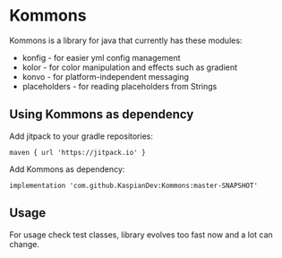 # Kommons

Kommons is a library for java that currently has these modules:

- konfig - for easier yml config management
- kolor - for color manipulation and effects such as gradient
- konvo - for platform-independent messaging
- placeholders - for reading placeholders from Strings

## Using Kommons as dependency

Add jitpack to your gradle repositories:

```
maven { url 'https://jitpack.io' }
```

Add Kommons as dependency:

```
implementation 'com.github.KaspianDev:Kommons:master-SNAPSHOT'
```

## Usage

For usage check test classes, library evolves too fast now and a lot can change.
